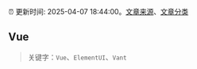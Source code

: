 :alarm_clock: 更新时间: 2025-04-07 18:44:00。[文章来源](/README.md)、[文章分类](/TAGS.md)

## Vue


> 关键字：`Vue`、`ElementUI`、`Vant`



